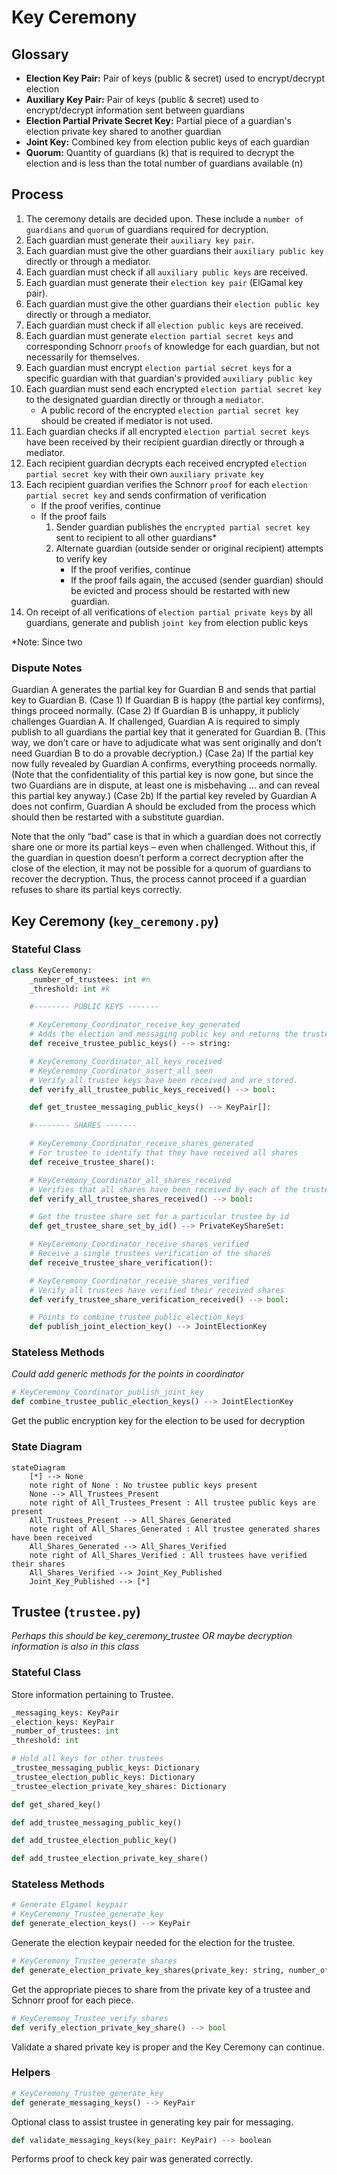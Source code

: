 # Key Ceremony

## Glossary

- **Election Key Pair:** Pair of keys (public & secret) used to encrypt/decrypt election
- **Auxiliary Key Pair:** Pair of keys (public & secret) used to encrypt/decrypt information sent between guardians
- **Election Partial Private Secret Key:** Partial piece of a guardian's election private key shared to another guardian
- **Joint Key:** Combined key from election public keys of each guardian
- **Quorum:** Quantity of guardians (k) that is required to decrypt the election and is less than the total number of guardians available (n)

## Process

1. The ceremony details are decided upon. These include a `number of guardians` and `quorum` of guardians required for decryption.
2. Each guardian must generate their `auxiliary key pair`.
3. Each guardian must give the other guardians their `auxiliary public key` directly or through a mediator.
4. Each guardian must check if all `auxiliary public keys` are received.
5. Each guardian must generate their `election key pair` (ElGamal key pair).
6. Each guardian must give the other guardians their `election public key` directly or through a mediator.
7. Each guardian must check if all `election public keys` are received.
8. Each guardian must generate `election partial secret keys` and corresponding Schnorr `proofs` of knowledge for each guardian, but not necessarily for themselves.
9. Each guardian must encrypt `election partial secret keys` for a specific guardian with that guardian's provided `auxiliary public key`
10. Each guardian must send each encrypted `election partial secret key` to the designated guardian directly or through a `mediator`.
    - A public record of the encrypted `election partial secret key` should be created if mediator is not used.
11. Each guardian checks if all encrypted `election partial secret keys` have been received by their recipient guardian directly or through a mediator.
12. Each recipient guardian decrypts each received encrypted `election partial secret key` with their own `auxiliary private key`
13. Each recipient guardian verifies the Schnorr `proof` for each `election partial secret key` and sends confirmation of verification
    - If the proof verifies, continue
    - If the proof fails
      1. Sender guardian publishes the `encrypted partial secret key` sent to recipient to all other guardians\*
      2. Alternate guardian (outside sender or original recipient) attempts to verify key
         - If the proof verifies, continue
         - If the proof fails again, the accused (sender guardian) should be evicted and process should be restarted with new guardian.
14. On receipt of all verifications of `election partial private keys` by all guardians, generate and publish `joint key` from election public keys

\*Note: Since two

### Dispute Notes

Guardian A generates the partial key for Guardian B and sends that partial key to Guardian B.
(Case 1) If Guardian B is happy (the partial key confirms), things proceed normally.
(Case 2) If Guardian B is unhappy, it publicly challenges Guardian A. If challenged, Guardian A is required to simply publish to all guardians the partial key that it generated for Guardian B. (This way, we don’t care or have to adjudicate what was sent originally and don’t need Guardian B to do a provable decryption.)
(Case 2a) If the partial key now fully revealed by Guardian A confirms, everything proceeds normally. (Note that the confidentiality of this partial key is now gone, but since the two Guardians are in dispute, at least one is misbehaving … and can reveal this partial key anyway.)
(Case 2b) If the partial key reveled by Guardian A does not confirm, Guardian A should be excluded from the process which should then be restarted with a substitute guardian.

Note that the only “bad” case is that in which a guardian does not correctly share one or more its partial keys – even when challenged. Without this, if the guardian in question doesn’t perform a correct decryption after the close of the election, it may not be possible for a quorum of guardians to recover the decryption. Thus, the process cannot proceed if a guardian refuses to share its partial keys correctly.

## Key Ceremony (`key_ceremony.py`)

### Stateful Class

```python
class KeyCeremony:
    _number_of_trustees: int #n
    _threshold: int #k

    #-------- PUBLIC KEYS -------

    # KeyCeremony_Coordinator_receive_key_generated
    # Adds the election and messaging public key and returns the trustee id to the trustee to save.
    def receive_trustee_public_keys() --> string:

    # KeyCeremony_Coordinator_all_keys_received
    # KeyCeremony_Coordinator_assert_all_seen
    # Verify all trustee keys have been received and are stored.
    def verify_all_trustee_public_keys_received() --> bool:

    def get_trustee_messaging_public_keys() --> KeyPair[]:

    #-------- SHARES -------

    # KeyCeremony_Coordinator_receive_shares_generated
    # For trustee to identify that they have received all shares
    def receive_trustee_share():

    # KeyCeremony_Coordinator_all_shares_received
    # Verifies that all shares have been received by each of the trustees. Essentially ensure all trustees received all the needed shares.
    def verify_all_trustee_shares_received() --> bool:

    # Get the trustee share set for a particular trustee by id
    def get_trustee_share_set_by_id() --> PrivateKeyShareSet:

    # KeyCeremony_Coordinator_receive_shares_verified
    # Receive a single trustees verification of the shares
    def receive_trustee_share_verification():

    # KeyCeremony_Coordinator_receive_shares_verified
    # Verify all trustees have verified their received shares
    def verify_trustee_share_verification_received() --> bool:

    # Points to combine_trustee_public_election_keys
    def publish_joint_election_key() --> JointElectionKey
```

### Stateless Methods

_Could add generic methods for the points in coordinator_

```python
# KeyCeremony_Coordinator_publish_joint_key
def combine_trustee_public_election_keys() --> JointElectionKey
```

Get the public encryption key for the election to be used for decryption

### State Diagram

```mermaid
stateDiagram
    [*] --> None
    note right of None : No trustee public keys present
    None --> All_Trustees_Present
    note right of All_Trustees_Present : All trustee public keys are present
    All_Trustees_Present --> All_Shares_Generated
    note right of All_Shares_Generated : All trustee generated shares have been received
    All_Shares_Generated --> All_Shares_Verified
    note right of All_Shares_Verified : All trustees have verified their shares
    All_Shares_Verified --> Joint_Key_Published
    Joint_Key_Published --> [*]

```

## Trustee (`trustee.py`)

_Perhaps this should be key_ceremony_trustee OR maybe decryption information is also in this class_

### Stateful Class

Store information pertaining to Trustee.

```python
_messaging_keys: KeyPair
_election_keys: KeyPair
_number_of_trustees: int
_threshold: int

# Hold all keys for other trustees
_trustee_messaging_public_keys: Dictionary
_trustee_election_public_keys: Dictionary
_trustee_election_private_key_shares: Dictionary

def get_shared_key()

def add_trustee_messaging_public_key()

def add_trustee_election_public_key()

def add_trustee_election_private_key_share()
```

### Stateless Methods

```python
# Generate Elgamel keypair
# KeyCeremony_Trustee_generate_key
def generate_election_keys() --> KeyPair
```

Generate the election keypair needed for the election for the trustee.

```python
# KeyCeremony_Trustee_generate_shares
def generate_election_private_key_shares(private_key: string, number_of_trustees: int, threshold: int) --> ElectionKeyShare[]
```

Get the appropriate pieces to share from the private key of a trustee and Schnorr proof for each piece.

```python
# KeyCeremony_Trustee_verify_shares
def verify_election_private_key_share() --> bool
```

Validate a shared private key is proper and the Key Ceremony can continue.

### Helpers

```python
# KeyCeremony_Trustee_generate_key
def generate_messaging_keys() --> KeyPair
```

Optional class to assist trustee in generating key pair for messaging.

```python
def validate_messaging_keys(key_pair: KeyPair) --> boolean
```

Performs proof to check key pair was generated correctly.
